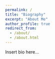 ```yaml
---
permalink: /
title: "Biography"
excerpt: "About Me"
author_profile: true
redirect_from: 
  - /about/
  - /about.html
---
```


Insert bio here...
